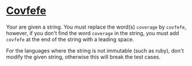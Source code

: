 # [Covfefe](https://www.codewars.com/kata/covfefe "https://www.codewars.com/kata/592fd8f752ee71ac7e00008a")

Your are given a string. You must replace the word(s) `coverage` by `covfefe`, however, if you don't find the word `coverage` in the string, you must add `covfefe` at the end of the string with a leading space.

For the languages where the string is not immutable (such as ruby), don't modify the given string, otherwise this will break the test cases.